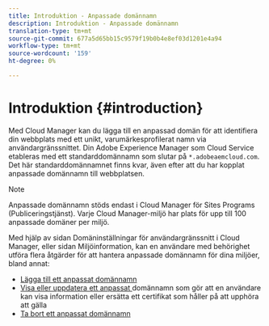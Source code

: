 ```yaml
---
title: Introduktion - Anpassade domännamn
description: Introduktion - Anpassade domännamn
translation-type: tm+mt
source-git-commit: 677a5d65bb15c9579f19b0b4e8ef03d1201e4a94
workflow-type: tm+mt
source-wordcount: '159'
ht-degree: 0%

---
```



# Introduktion {#introduction}

Med Cloud Manager kan du lägga till en anpassad domän för att identifiera din webbplats med ett unikt, varumärkesprofilerat namn via användargränssnittet. Din Adobe Experience Manager som Cloud Service etableras med ett standarddomännamn som slutar på `*.adobeaemcloud.com`. Det här standarddomännamnet finns kvar, även efter att du har kopplat anpassade domännamn till webbplatsen.

>[!NOTE]
>Anpassade domännamn stöds endast i Cloud Manager för Sites Programs (Publiceringstjänst). Varje Cloud Manager-miljö har plats för upp till 100 anpassade domäner per miljö.

Med hjälp av sidan Domäninställningar för användargränssnitt i Cloud Manager, eller sidan Miljöinformation, kan en användare med behörighet utföra flera åtgärder för att hantera anpassade domännamn för dina miljöer, bland annat:

* [Lägga till ett anpassat domännamn](/help/implementing/cloud-manager/custom-domain-names/add-custom-domain-name.md)
* [Visa eller uppdatera ett anpassat ](/help/implementing/cloud-manager/custom-domain-names/view-update-replace-custom-domain-name.md) domännamn som gör att en användare kan visa information eller ersätta ett certifikat som håller på att upphöra att gälla
* [Ta bort ett anpassat domännamn](/help/implementing/cloud-manager/custom-domain-names/delete-custom-domain-name.md)